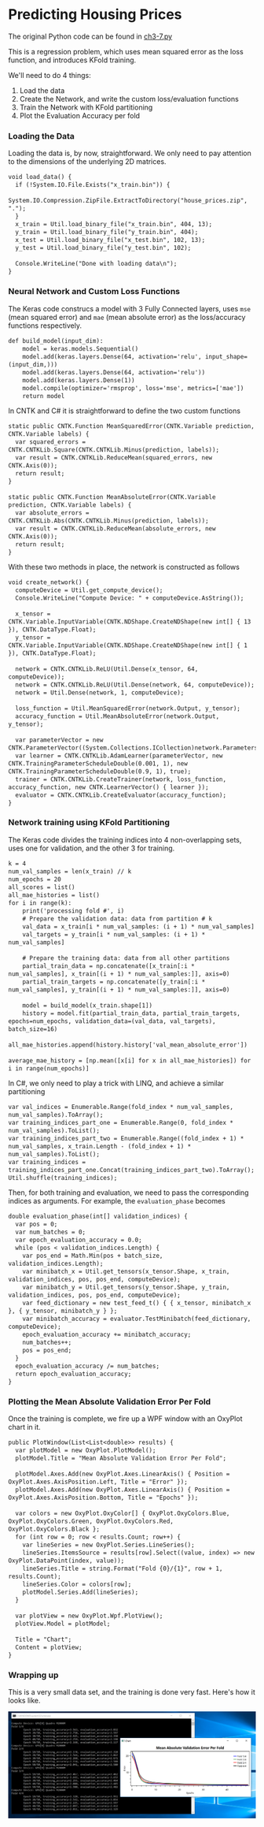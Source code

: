 # Predicting Housing Prices

The original Python code can be found in [ch3-7.py](../../Python/ch3-7.py)

This is a regression problem, which uses mean squared error as the loss
function, and introduces KFold training. 

We'll need to do 4 things:

1. Load the data
2. Create the Network, and write the custom loss/evaluation functions
3. Train the Network with KFold partitioning
4. Plot the Evaluation Accuracy per fold

### Loading the Data

Loading the data is, by now, straightforward. We only need
to pay attention to the dimensions of the underlying 2D matrices.
```
void load_data() {
  if (!System.IO.File.Exists("x_train.bin")) {
    System.IO.Compression.ZipFile.ExtractToDirectory("house_prices.zip", ".");
  }
  x_train = Util.load_binary_file("x_train.bin", 404, 13);
  y_train = Util.load_binary_file("y_train.bin", 404);
  x_test = Util.load_binary_file("x_test.bin", 102, 13);
  y_test = Util.load_binary_file("y_test.bin", 102);

  Console.WriteLine("Done with loading data\n");
}
```

### Neural Network and Custom Loss Functions

The Keras code construcs a model with 3 Fully Connected layers,
uses `mse` (mean squared error) and `mae` (mean absolute error)
as the loss/accuracy functions respectively. 

```
def build_model(input_dim):
    model = keras.models.Sequential()
    model.add(keras.layers.Dense(64, activation='relu', input_shape=(input_dim,)))
    model.add(keras.layers.Dense(64, activation='relu'))
    model.add(keras.layers.Dense(1))
    model.compile(optimizer='rmsprop', loss='mse', metrics=['mae'])
    return model
```

In CNTK and C# it is straightforward to define the two custom functions

```
static public CNTK.Function MeanSquaredError(CNTK.Variable prediction, CNTK.Variable labels) {
  var squared_errors = CNTK.CNTKLib.Square(CNTK.CNTKLib.Minus(prediction, labels));
  var result = CNTK.CNTKLib.ReduceMean(squared_errors, new CNTK.Axis(0));
  return result;
}

static public CNTK.Function MeanAbsoluteError(CNTK.Variable prediction, CNTK.Variable labels) {
  var absolute_errors = CNTK.CNTKLib.Abs(CNTK.CNTKLib.Minus(prediction, labels));
  var result = CNTK.CNTKLib.ReduceMean(absolute_errors, new CNTK.Axis(0));
  return result;
}
```

With these two methods in place, the network is constructed as follows
```
void create_network() {
  computeDevice = Util.get_compute_device();
  Console.WriteLine("Compute Device: " + computeDevice.AsString());

  x_tensor = CNTK.Variable.InputVariable(CNTK.NDShape.CreateNDShape(new int[] { 13 }), CNTK.DataType.Float);
  y_tensor = CNTK.Variable.InputVariable(CNTK.NDShape.CreateNDShape(new int[] { 1 }), CNTK.DataType.Float);

  network = CNTK.CNTKLib.ReLU(Util.Dense(x_tensor, 64, computeDevice));
  network = CNTK.CNTKLib.ReLU(Util.Dense(network, 64, computeDevice));
  network = Util.Dense(network, 1, computeDevice);

  loss_function = Util.MeanSquaredError(network.Output, y_tensor);
  accuracy_function = Util.MeanAbsoluteError(network.Output, y_tensor);

  var parameterVector = new CNTK.ParameterVector((System.Collections.ICollection)network.Parameters());
  var learner = CNTK.CNTKLib.AdamLearner(parameterVector, new CNTK.TrainingParameterScheduleDouble(0.001, 1), new CNTK.TrainingParameterScheduleDouble(0.9, 1), true);
  trainer = CNTK.CNTKLib.CreateTrainer(network, loss_function, accuracy_function, new CNTK.LearnerVector() { learner });
  evaluator = CNTK.CNTKLib.CreateEvaluator(accuracy_function);
}
```

### Network training using KFold Partitioning

The Keras code divides the training indices into 4 non-overlapping sets, 
uses one for validation, and the other 3 for training. 
```
k = 4
num_val_samples = len(x_train) // k
num_epochs = 20
all_scores = list()
all_mae_histories = list()
for i in range(k):
    print('processing fold #', i)
    # Prepare the validation data: data from partition # k
    val_data = x_train[i * num_val_samples: (i + 1) * num_val_samples]
    val_targets = y_train[i * num_val_samples: (i + 1) * num_val_samples]

    # Prepare the training data: data from all other partitions
    partial_train_data = np.concatenate([x_train[:i * num_val_samples], x_train[(i + 1) * num_val_samples:]], axis=0)
    partial_train_targets = np.concatenate([y_train[:i * num_val_samples], y_train[(i + 1) * num_val_samples:]], axis=0)

    model = build_model(x_train.shape[1])
    history = model.fit(partial_train_data, partial_train_targets, epochs=num_epochs, validation_data=(val_data, val_targets), batch_size=16)
    all_mae_histories.append(history.history['val_mean_absolute_error'])

average_mae_history = [np.mean([x[i] for x in all_mae_histories]) for i in range(num_epochs)]
```

In C#, we only need to play a trick with LINQ, and achieve a similar partitioning
```
var val_indices = Enumerable.Range(fold_index * num_val_samples, num_val_samples).ToArray();
var training_indices_part_one = Enumerable.Range(0, fold_index * num_val_samples).ToList();
var training_indices_part_two = Enumerable.Range((fold_index + 1) * num_val_samples, x_train.Length - (fold_index + 1) * num_val_samples).ToList();
var training_indices = training_indices_part_one.Concat(training_indices_part_two).ToArray();
Util.shuffle(training_indices);
```

Then, for both training and evaluation, we need to pass the corresponding
indices as arguments. For example, the `evaluation_phase` becomes
```
double evaluation_phase(int[] validation_indices) {
  var pos = 0;
  var num_batches = 0;
  var epoch_evaluation_accuracy = 0.0;
  while (pos < validation_indices.Length) {
    var pos_end = Math.Min(pos + batch_size, validation_indices.Length);
    var minibatch_x = Util.get_tensors(x_tensor.Shape, x_train, validation_indices, pos, pos_end, computeDevice);
    var minibatch_y = Util.get_tensors(y_tensor.Shape, y_train, validation_indices, pos, pos_end, computeDevice);
    var feed_dictionary = new test_feed_t() { { x_tensor, minibatch_x }, { y_tensor, minibatch_y } };
    var minibatch_accuracy = evaluator.TestMinibatch(feed_dictionary, computeDevice);
    epoch_evaluation_accuracy += minibatch_accuracy;
    num_batches++;
    pos = pos_end;
  }
  epoch_evaluation_accuracy /= num_batches;
  return epoch_evaluation_accuracy;
}
```

### Plotting the Mean Absolute Validation Error Per Fold

Once the training is complete, we fire up a WPF window with an OxyPlot chart in it.  
```
public PlotWindow(List<List<double>> results) {
  var plotModel = new OxyPlot.PlotModel();
  plotModel.Title = "Mean Absolute Validation Error Per Fold";

  plotModel.Axes.Add(new OxyPlot.Axes.LinearAxis() { Position = OxyPlot.Axes.AxisPosition.Left, Title = "Error" });
  plotModel.Axes.Add(new OxyPlot.Axes.LinearAxis() { Position = OxyPlot.Axes.AxisPosition.Bottom, Title = "Epochs" });

  var colors = new OxyPlot.OxyColor[] { OxyPlot.OxyColors.Blue, OxyPlot.OxyColors.Green, OxyPlot.OxyColors.Red, OxyPlot.OxyColors.Black };
  for (int row = 0; row < results.Count; row++) {
    var lineSeries = new OxyPlot.Series.LineSeries();
    lineSeries.ItemsSource = results[row].Select((value, index) => new OxyPlot.DataPoint(index, value));
    lineSeries.Title = string.Format("Fold {0}/{1}", row + 1, results.Count);
    lineSeries.Color = colors[row];
    plotModel.Series.Add(lineSeries);
  }

  var plotView = new OxyPlot.Wpf.PlotView();
  plotView.Model = plotModel;

  Title = "Chart";
  Content = plotView;
}
```

### Wrapping up

This is a very small data set, and the training is done very fast. 
Here's how it looks like. 

![screenshot](training.png)